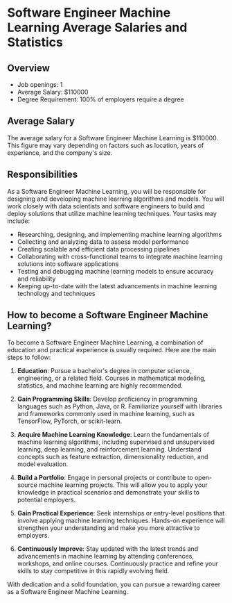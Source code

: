# Software Engineer Machine Learning Average Salaries and Statistics

## Overview
- Job openings: 1
- Average Salary: $110000
- Degree Requirement: 100% of employers require a degree 

## Average Salary
The average salary for a Software Engineer Machine Learning is $110000. This figure may vary depending on factors such as location, years of experience, and the company's size.

## Responsibilities
As a Software Engineer Machine Learning, you will be responsible for designing and developing machine learning algorithms and models. You will work closely with data scientists and software engineers to build and deploy solutions that utilize machine learning techniques. Your tasks may include:

- Researching, designing, and implementing machine learning algorithms
- Collecting and analyzing data to assess model performance
- Creating scalable and efficient data processing pipelines
- Collaborating with cross-functional teams to integrate machine learning solutions into software applications
- Testing and debugging machine learning models to ensure accuracy and reliability
- Keeping up-to-date with the latest advancements in machine learning technology and techniques

## How to become a Software Engineer Machine Learning?
To become a Software Engineer Machine Learning, a combination of education and practical experience is usually required. Here are the main steps to follow:

1. **Education**: Pursue a bachelor's degree in computer science, engineering, or a related field. Courses in mathematical modeling, statistics, and machine learning are highly recommended.

2. **Gain Programming Skills**: Develop proficiency in programming languages such as Python, Java, or R. Familiarize yourself with libraries and frameworks commonly used in machine learning, such as TensorFlow, PyTorch, or scikit-learn.

3. **Acquire Machine Learning Knowledge**: Learn the fundamentals of machine learning algorithms, including supervised and unsupervised learning, deep learning, and reinforcement learning. Understand concepts such as feature extraction, dimensionality reduction, and model evaluation.

4. **Build a Portfolio**: Engage in personal projects or contribute to open-source machine learning projects. This will allow you to apply your knowledge in practical scenarios and demonstrate your skills to potential employers.

5. **Gain Practical Experience**: Seek internships or entry-level positions that involve applying machine learning techniques. Hands-on experience will strengthen your understanding and make you more attractive to employers.

6. **Continuously Improve**: Stay updated with the latest trends and advancements in machine learning by attending conferences, workshops, and online courses. Continuously practice and refine your skills to stay competitive in this rapidly evolving field.

With dedication and a solid foundation, you can pursue a rewarding career as a Software Engineer Machine Learning.